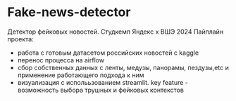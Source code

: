 # Fake-news-detector
Детектор фейковых новостей. Студкемп Яндекс x ВШЭ 2024
Пайплайн проекта:
- работа с готовым датасетом российских новостей с kaggle
- перенос процесса на airflow
- сбор собственных данных с ленты, медузы, панорамы, пездузы,etc и применение работающего подхода к ним
- визуализация с исполььзованием streamlit. key feature - возможность выбора трушных и фейковых контекстов


